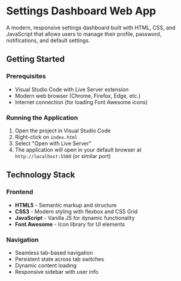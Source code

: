 # Settings Dashboard Web App

A modern, responsive settings dashboard built with HTML, CSS, and JavaScript that allows users to manage their profile, password, notifications, and default settings.

## Getting Started

### Prerequisites
- Visual Studio Code with Live Server extension
- Modern web browser (Chrome, Firefox, Edge, etc.)
- Internet connection (for loading Font Awesome icons)

### Running the Application
1. Open the project in Visual Studio Code
2. Right-click on `index.html`
3. Select "Open with Live Server"
4. The application will open in your default browser at `http://localhost:5500` (or similar port)

## Technology Stack

### Frontend
- **HTML5** - Semantic markup and structure
- **CSS3** - Modern styling with flexbox and CSS Grid
- **JavaScript** - Vanilla JS for dynamic functionality
- **Font Awesome** - Icon library for UI elements


### Navigation
- Seamless tab-based navigation
- Persistent state across tab switches
- Dynamic content loading
- Responsive sidebar with user info


